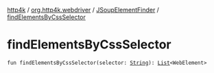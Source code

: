 [http4k](../../index.md) / [org.http4k.webdriver](../index.md) / [JSoupElementFinder](index.md) / [findElementsByCssSelector](./find-elements-by-css-selector.md)

# findElementsByCssSelector

`fun findElementsByCssSelector(selector: `[`String`](https://kotlinlang.org/api/latest/jvm/stdlib/kotlin/-string/index.html)`): `[`List`](https://kotlinlang.org/api/latest/jvm/stdlib/kotlin.collections/-list/index.html)`<WebElement>`